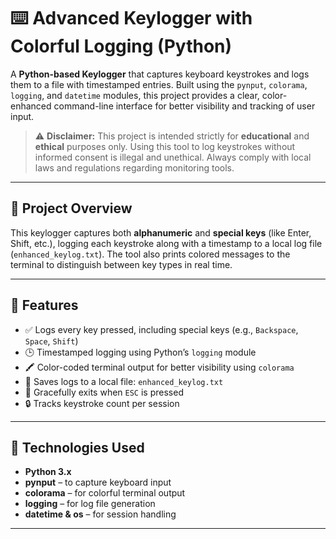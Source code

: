 # ⌨️ Advanced Keylogger with Colorful Logging (Python)

A **Python-based Keylogger** that captures keyboard keystrokes and logs them to a file with timestamped entries. Built using the `pynput`, `colorama`, `logging`, and `datetime` modules, this project provides a clear, color-enhanced command-line interface for better visibility and tracking of user input.

> ⚠️ **Disclaimer:** This project is intended strictly for **educational** and **ethical** purposes only. Using this tool to log keystrokes without informed consent is illegal and unethical. Always comply with local laws and regulations regarding monitoring tools.

---

## 📌 Project Overview

This keylogger captures both **alphanumeric** and **special keys** (like Enter, Shift, etc.), logging each keystroke along with a timestamp to a local log file (`enhanced_keylog.txt`). The tool also prints colored messages to the terminal to distinguish between key types in real time.

---

## 🎯 Features

- ✅ Logs every key pressed, including special keys (e.g., `Backspace`, `Space`, `Shift`)
- 🕒 Timestamped logging using Python’s `logging` module
- 🖍️ Color-coded terminal output for better visibility using `colorama`
- 📁 Saves logs to a local file: `enhanced_keylog.txt`
- 🚨 Gracefully exits when `ESC` is pressed
- 🔒 Tracks keystroke count per session

---

## 🧰 Technologies Used

- **Python 3.x**
- **pynput** – to capture keyboard input
- **colorama** – for colorful terminal output
- **logging** – for log file generation
- **datetime & os** – for session handling

---


